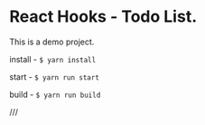 
# React Hooks - Todo List.

This is a demo project.

install - `$ yarn install`

start -  `$ yarn run start`

build -  `$ yarn run build`

<!-- test -  `$ yarn run test` --> ///


